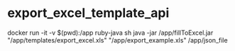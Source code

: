 # export_excel_template_api

docker run -it -v $(pwd):/app ruby-java sh
java -jar /app/fillToExcel.jar "/app/templates/export_excel.xls" "/app/export_example.xls" /app/json_file
